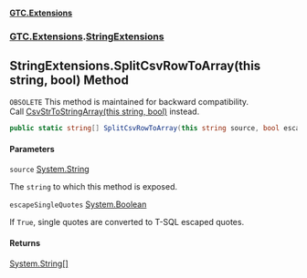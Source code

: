 #### [GTC.Extensions](GTCExtensions.md 'GTC Extensions')
### [GTC.Extensions](GTCExtensions.md#GTC.Extensions 'GTC.Extensions').[StringExtensions](StringExtensions.md 'GTC.Extensions.StringExtensions')

## StringExtensions.SplitCsvRowToArray(this string, bool) Method

`OBSOLETE` This method is maintained for backward compatibility.   
            Call [CsvStrToStringArray(this string, bool)](StringExtensions.CsvStrToStringArray(thisstring,bool).md 'GTC.Extensions.StringExtensions.CsvStrToStringArray(this string, bool)') instead.

```csharp
public static string[] SplitCsvRowToArray(this string source, bool escapeSingleQuotes=false);
```
#### Parameters

<a name='GTC.Extensions.StringExtensions.SplitCsvRowToArray(thisstring,bool).source'></a>

`source` [System.String](https://docs.microsoft.com/en-us/dotnet/api/System.String 'System.String')

The `string` to which this method is exposed.

<a name='GTC.Extensions.StringExtensions.SplitCsvRowToArray(thisstring,bool).escapeSingleQuotes'></a>

`escapeSingleQuotes` [System.Boolean](https://docs.microsoft.com/en-us/dotnet/api/System.Boolean 'System.Boolean')

If `True`, single quotes are converted to T-SQL escaped quotes.

#### Returns
[System.String](https://docs.microsoft.com/en-us/dotnet/api/System.String 'System.String')[[]](https://docs.microsoft.com/en-us/dotnet/api/System.Array 'System.Array')